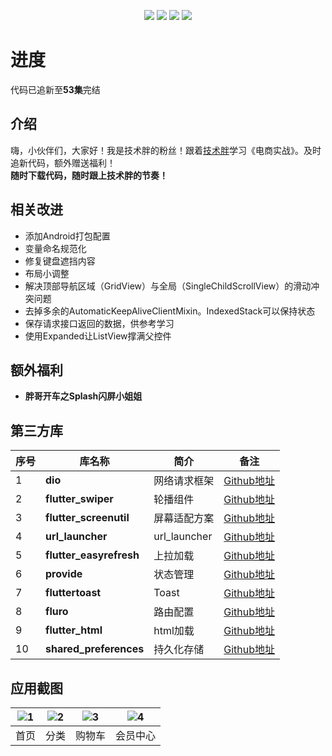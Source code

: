 <p align="center">
  <img src="https://img.shields.io/badge/build-passing-52C434.svg">
  <img src="https://img.shields.io/badge/version-0.5.3-52C434.svg">
  <img src="https://img.shields.io/badge/flutterSdk-1.2.1-red.svg">
  <img src="https://img.shields.io/badge/language-dart2.2.0-blue.svg">
</p>

# 进度
代码已追新至**53集**完结  

## 介绍
嗨，小伙伴们，大家好！我是技术胖的粉丝！跟着[技术胖](https://jspang.com/)学习《电商实战》。及时追新代码，额外赠送福利！  
**随时下载代码，随时跟上技术胖的节奏！**  

## 相关改进
- 添加Android打包配置  
- 变量命名规范化  
- 修复键盘遮挡内容  
- 布局小调整  
- 解决顶部导航区域（GridView）与全局（SingleChildScrollView）的滑动冲突问题  
- 去掉多余的AutomaticKeepAliveClientMixin。IndexedStack可以保持状态  
- 保存请求接口返回的数据，供参考学习  
- 使用Expanded让ListView撑满父控件  

## 额外福利  
- **胖哥开车之Splash闪屏小姐姐**  

## 第三方库  
| 序号 | 库名称 | 简介 | 备注 |
| --- | --- | --- | --- |
| 1 | **dio** | 网络请求框架 | [Github地址](https://github.com/flutterchina/dio) |
| 2 | **flutter_swiper** | 轮播组件 | [Github地址](https://github.com/best-flutter/flutter_swiper) |
| 3 | **flutter_screenutil** | 屏幕适配方案 |[Github地址](https://github.com/OpenFlutter/flutter_screenutil)  |
| 4 | **url_launcher** | url_launcher | [Github地址](https://github.com/flutter/plugins/tree/master/packages/url_launcher) |
| 5 | **flutter_easyrefresh** | 上拉加载 | [Github地址](https://github.com/xuelongqy/flutter_easyrefresh) |
| 6 | **provide** | 状态管理 | [Github地址](https://github.com/google/flutter-provide) |
| 7 | **fluttertoast** | Toast | [Github地址](https://github.com/PonnamKarthik/FlutterToast) |
| 8 | **fluro** | 路由配置 | [Github地址](https://github.com/theyakka/fluro) |
| 9 | **flutter_html** | html加载 | [Github地址](https://github.com/Sub6Resources/flutter_html) |
| 10 | **shared_preferences** | 持久化存储 | [Github地址](https://github.com/flutter/plugins/tree/master/packages/shared_preferences) |

## 应用截图
| ![1](http://m.qpic.cn/psb?/V112qmTd0F9ydX/FwPhXOlZ6DgtYpkTjDO0YVRuO2hhA8p9qqdQKPTLma8!/b/dDEBAAAAAAAA&bo=gAJpBTwDAAcDSbo!&rf=viewer_4) | ![2](http://m.qpic.cn/psb?/V112qmTd0F9ydX/uDxDYQsWMhLEo7kSwBz3LBqmIKHTDo2ZdH8rh68inXg!/b/dL4AAAAAAAAA&bo=gAJpBTwDAAcDOco!&rf=viewer_4) | ![3](http://m.qpic.cn/psb?/V112qmTd0F9ydX/*XgqVTtSIJkhx9O2d7CwtdRS8DqHZoP6GR8ipmnKSZ8!/b/dLwAAAAAAAAA&bo=gAJpBTwDAAcDGeo!&rf=viewer_4) | ![4](http://m.qpic.cn/psb?/V112qmTd0F9ydX/TuYk8mcPzbg4OyjIKuVRY*S62S8AHBITsEkwDSbjH0Y!/b/dLkAAAAAAAAA&bo=gAJpBTwDAAcDGeo!&rf=viewer_4) |  
| :--: | :--: | :--: | :--: |  
| 首页 | 分类 | 购物车 | 会员中心 |  

